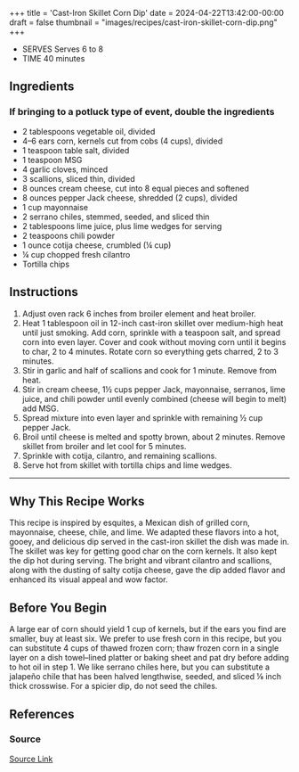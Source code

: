 +++
title = 'Cast-Iron Skillet Corn Dip'
date = 2024-04-22T13:42:00-00:00
draft = false
thumbnail = "images/recipes/cast-iron-skillet-corn-dip.png"
+++

- SERVES Serves 6 to 8
- TIME 40 minutes

## Ingredients

### If bringing to a potluck type of event, double the ingredients

- 2 tablespoons vegetable oil, divided
- 4–6 ears corn, kernels cut from cobs (4 cups), divided
- 1 teaspoon table salt, divided
- 1 teaspoon MSG
- 4 garlic cloves, minced
- 3 scallions, sliced thin, divided
- 8 ounces cream cheese, cut into 8 equal pieces and softened
- 8 ounces pepper Jack cheese, shredded (2 cups), divided
- 1 cup mayonnaise
- 2 serrano chiles, stemmed, seeded, and sliced thin
- 2 tablespoons lime juice, plus lime wedges for serving
- 2 teaspoons chili powder
- 1 ounce cotija cheese, crumbled (¼ cup)
- ¼ cup chopped fresh cilantro
- Tortilla chips

## Instructions

1. Adjust oven rack 6 inches from broiler element and heat broiler.
2. Heat 1 tablespoon oil in 12-inch cast-iron skillet over medium-high heat until just smoking. Add corn, sprinkle with a teaspoon salt, and spread corn into even layer. Cover and cook without moving corn until it begins to char, 2 to 4 minutes. Rotate corn so everything gets charred, 2 to 3 minutes.
3. Stir in garlic and half of scallions and cook for 1 minute. Remove from heat.
4. Stir in cream cheese, 1½ cups pepper Jack, mayonnaise, serranos, lime juice, and chili powder until evenly combined (cheese will begin to melt) add MSG.
5. Spread mixture into even layer and sprinkle with remaining ½ cup pepper Jack.
6. Broil until cheese is melted and spotty brown, about 2 minutes. Remove skillet from broiler and let cool for 5 minutes.
7. Sprinkle with cotija, cilantro, and remaining scallions.
8. Serve hot from skillet with tortilla chips and lime wedges.

***

## Why This Recipe Works
This recipe is inspired by esquites, a Mexican dish of grilled corn, mayonnaise, cheese, chile, and lime. We adapted these flavors into a hot, gooey, and delicious dip served in the cast-iron skillet the dish was made in. The skillet was key for getting good char on the corn kernels. It also kept the dip hot during serving. The bright and vibrant cilantro and scallions, along with the dusting of salty cotija cheese, gave the dip added flavor and enhanced its visual appeal and wow factor.

## Before You Begin

A large ear of corn should yield 1 cup of kernels, but if the ears you find are smaller, buy at least six. We prefer to use fresh corn in this recipe, but you can substitute 4 cups of thawed frozen corn; thaw frozen corn in a single layer on a dish towel–lined platter or baking sheet and pat dry before adding to hot oil in step 1. We like serrano chiles here, but you can substitute a jalapeño chile that has been halved lengthwise, seeded, and sliced ⅛ inch thick crosswise. For a spicier dip, do not seed the chiles.

## References

### Source

[Source Link](https://americastestkitchen.com/recipes/15836-cast-iron-skillet-corn-dip)
